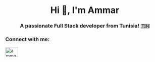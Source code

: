<h1 align="center">Hi 👋, I'm Ammar</h1>
<h3 align="center">A passionate Full Stack developer from Tunisia! 🇹🇳</h3>

<h3 align="left">Connect with me:</h3>
<p align="left">
<a href="https://linkedin.com/in/ammarferchichi" target="blank"><img align="center" src="https://raw.githubusercontent.com/rahuldkjain/github-profile-readme-generator/master/src/images/icons/Social/linked-in-alt.svg" alt="ammarferchichi" height="30" width="40" /></a>
</p>
